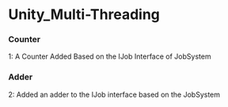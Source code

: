 # Unity_Multi-Threading

### Counter
1:   A Counter Added Based on the IJob Interface of JobSystem
### Adder
2:   Added an adder to the IJob interface based on the JobSystem

